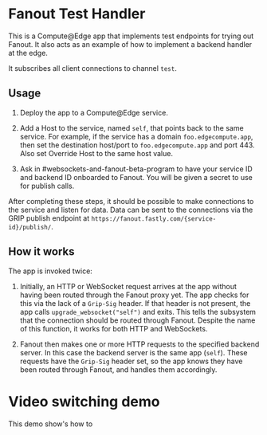 # Fanout Test Handler

This is a Compute@Edge app that implements test endpoints for trying out Fanout. It also acts as an example of how to implement a backend handler at the edge.

It subscribes all client connections to channel `test`.

## Usage

1. Deploy the app to a Compute@Edge service.

2. Add a Host to the service, named `self`, that points back to the same service. For example, if the service has a domain `foo.edgecompute.app`, then set the destination host/port to `foo.edgecompute.app` and port 443. Also set Override Host to the same host value.

3. Ask in #websockets-and-fanout-beta-program to have your service ID and backend ID onboarded to Fanout. You will be given a secret to use for publish calls.

After completing these steps, it should be possible to make connections to the service and listen for data. Data can be sent to the connections via the GRIP publish endpoint at `https://fanout.fastly.com/{service-id}/publish/`.

## How it works

The app is invoked twice:

1. Initially, an HTTP or WebSocket request arrives at the app without having been routed through the Fanout proxy yet. The app checks for this via the lack of a `Grip-Sig` header. If that header is not present, the app calls `upgrade_websocket("self")` and exits. This tells the subsystem that the connection should be routed through Fanout. Despite the name of this function, it works for both HTTP and WebSockets.

2. Fanout then makes one or more HTTP requests to the specified backend server. In this case the backend server is the same app (`self`). These requests have the `Grip-Sig` header set, so the app knows they have been routed through Fanout, and handles them accordingly.

# Video switching demo
This demo show's how to 